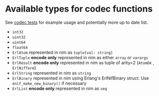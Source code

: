# Available types for codec functions

See [codec tests](https://github.com/wltsmrz/nimler/tree/master/tests/codec) for example usage and potentially more up to date list.

* `int32`
* `uint32`
* `uint64`
* `float64`
* `ErlAtom` represented in nim as `tuple[val: string]`
* `ErlTuple` **encode only** represented in nim as either `array` or `varargs`
* `ErlResult` **encode only** represented in nim as tuple of arity=2 {`AtomOk` , `ErlNifTerm`}
* `ErlString` represented in nim as `string`
* `ErlBinary` represented in nim using Erlang's ErlNifBinary struct. Use `enif_make_new_binary()` if necessary
* `ErlList` **encode only** represented in nim as `seq`

